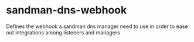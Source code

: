 # sandman-dns-webhook
Defines the webhook a sandman dns manager need to use in order to ease out integrations among listeners and managers
